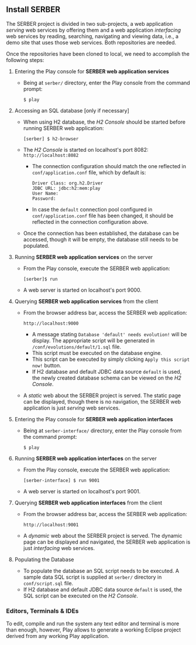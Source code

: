 Install SERBER
--------------

The SERBER project is divided in two sub-projects, a web application *serving* web services by offering them and a web application *interfacing* web services by reading, searching, navigating and viewing data, i.e., a demo site that uses those web services.  Both repositories are needed.

Once the repositories have been cloned to local, we need to accomplish the following steps:

1.  Entering the Play console for **SERBER web application services**
	-   Being at `serber/` directory, enter the Play console from the command prompt:

			$ play

2.  Accessing an SQL database [only if necessary]
	-   When using H2 database, the *H2 Console* should be started before running SERBER web application:

			[serber] $ h2-browser
	-   The *H2 Console* is started on localhost's port 8082: `http://localhost:8082`
		+   The connection configuration should match the one reflected in `conf/application.conf` file, which by default is:

				Driver Class: org.h2.Driver
				JDBC URL: jdbc:h2:mem:play
				User Name:
				Password:
		+   In case the `default` connection pool configured in `conf/application.conf` file has been changed, it should be reflected in the connection configuration above.
	-   Once the connection has been established, the database can be accessed, though it will be empty, the database still needs to be populated.

3.  Running **SERBER web application services** on the server
	-   From the Play console, execute the SERBER web application:

			[serber]$ run
	-   A web server is started on localhost's port 9000.

4.  Querying **SERBER web application services** from the client
	-   From the browser address bar, access the SERBER web application:

			http://localhost:9000
		+   A message stating `Database 'default' needs evolution!` will be display.  The appropriate script will be generated in `/conf/evolutions/default/1.sql` file.
		+   This script must be executed on the database engine.
		+   This script can be executed by simply clicking `Apply this script now!` button.
		+   If H2 database and default JDBC data source `default` is used, the newly created database schema can be viewed on the *H2 Console*.
	-   A *static* web about the SERBER project is served.  The static page can be displayed, though there is no navigation, the SERBER web application is just *serving* web services.

5.  Entering the Play console for **SERBER web application interfaces**
	-   Being at `serber-interface/` directory, enter the Play console from the command prompt:

			$ play

6.  Running **SERBER web application interfaces** on the server
	-   From the Play console, execute the SERBER web application:

			[serber-interface] $ run 9001
	-   A web server is started on localhost's port 9001.

7.  Querying **SERBER web application interfaces** from the client
	-   From the browser address bar, access the SERBER web application:

			http://localhost:9001
	-   A *dynamic* web about the SERBER project is served.  The dynamic page can be displayed and navigated, the SERBER web application is just *interfacing* web services.

8.  Populating the Database
	-   To populate the database an SQL script needs to be executed.  A sample data SQL script is supplied at `serber/` directory in `conf/script.sql` file.
	-   If H2 database and default JDBC data source `default` is used, the SQL script can be executed on the *H2 Console*.



### Editors, Terminals & IDEs ###

To edit, compile and run the system any text editor and terminal is more than enough, however, Play allows to generate a working Eclipse project derived from any working Play application.
